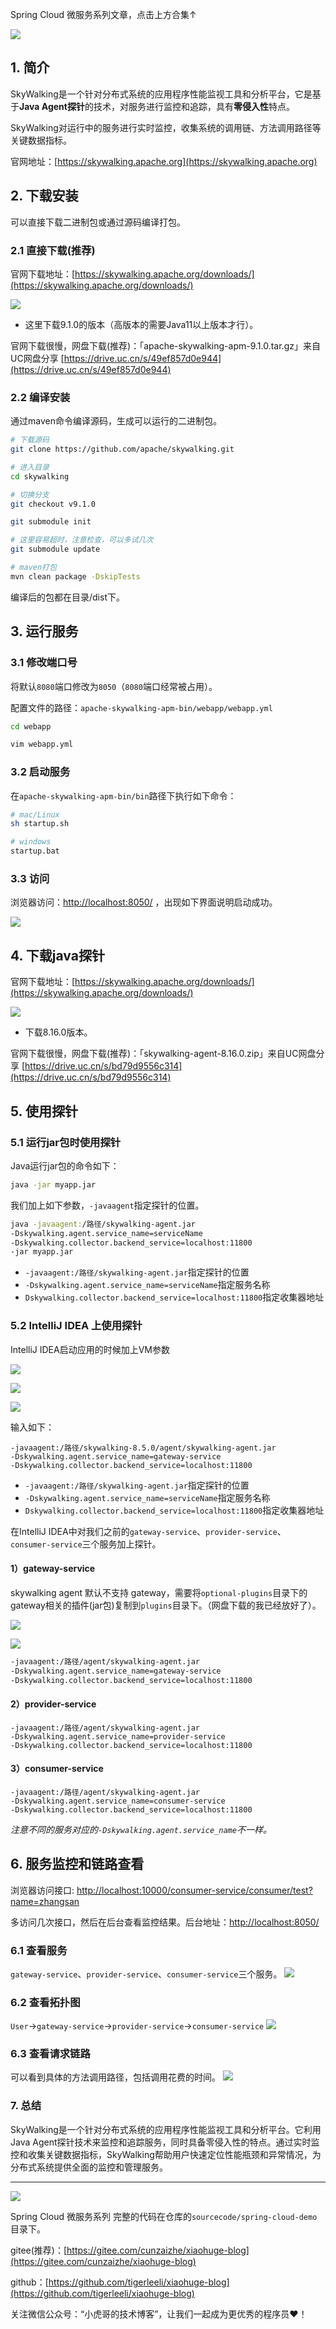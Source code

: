 Spring Cloud 微服务系列文章，点击上方合集↑

![](/images/SpringCloud/07/cover.png)


## 1. 简介

SkyWalking是一个针对分布式系统的应用程序性能监视工具和分析平台，它是基于**Java Agent探针**的技术，对服务进行监控和追踪，具有**零侵入性**特点。

SkyWalking对运行中的服务进行实时监控，收集系统的调用链、方法调用路径等关键数据指标。

官网地址：[https://skywalking.apache.org](https://skywalking.apache.org)

## 2. 下载安装

可以直接下载二进制包或通过源码编译打包。

### 2.1 直接下载(推荐)

官网下载地址：[https://skywalking.apache.org/downloads/](https://skywalking.apache.org/downloads/)

![](/images/SpringCloud/01/cover.png)


- 这里下载9.1.0的版本（高版本的需要Java11以上版本才行）。

官网下载很慢，网盘下载(推荐)：「apache-skywalking-apm-9.1.0.tar.gz」来自UC网盘分享
[https://drive.uc.cn/s/49ef857d0e944](https://drive.uc.cn/s/49ef857d0e944)


### 2.2 编译安装

通过maven命令编译源码，生成可以运行的二进制包。
```sh
# 下载源码
git clone https://github.com/apache/skywalking.git

# 进入目录
cd skywalking

# 切换分支
git checkout v9.1.0

git submodule init

# 这里容易超时，注意检查，可以多试几次
git submodule update

# maven打包
mvn clean package -DskipTests
```

编译后的包都在目录/dist下。

## 3. 运行服务

### 3.1 修改端口号

将默认`8080`端口修改为`8050`（`8080`端口经常被占用）。

配置文件的路径：`apache-skywalking-apm-bin/webapp/webapp.yml`

```sh
cd webapp

vim webapp.yml
```

### 3.2 启动服务

在`apache-skywalking-apm-bin/bin`路径下执行如下命令：
```sh
# mac/Linux
sh startup.sh

# windows
startup.bat
```

### 3.3 访问

浏览器访问：[http://localhost:8050/](http://localhost:8050/) ，出现如下界面说明启动成功。

![](/images/SpringCloud/07/02.png)


## 4. 下载java探针

官网下载地址：[https://skywalking.apache.org/downloads/](https://skywalking.apache.org/downloads/)

![](/images/SpringCloud/07/03.png)

- 下载8.16.0版本。

官网下载很慢，网盘下载(推荐)：「skywalking-agent-8.16.0.zip」来自UC网盘分享
[https://drive.uc.cn/s/bd79d9556c314](https://drive.uc.cn/s/bd79d9556c314)


## 5. 使用探针
### 5.1 运行jar包时使用探针

Java运行jar包的命令如下：
```sh
java -jar myapp.jar
```

我们加上如下参数，`-javaagent`指定探针的位置。
```sh
java -javaagent:/路径/skywalking-agent.jar   
-Dskywalking.agent.service_name=serviceName
-Dskywalking.collector.backend_service=localhost:11800
-jar myapp.jar
```
- `-javaagent:/路径/skywalking-agent.jar`指定探针的位置
- `-Dskywalking.agent.service_name=serviceName`指定服务名称
- `Dskywalking.collector.backend_service=localhost:11800`指定收集器地址

### 5.2 IntelliJ IDEA 上使用探针

IntelliJ IDEA启动应用的时候加上VM参数

![](/images/SpringCloud/07/04.png)

![](/images/SpringCloud/07/05.png)

![](/images/SpringCloud/07/07.png)

输入如下：
```
-javaagent:/路径/skywalking-8.5.0/agent/skywalking-agent.jar
-Dskywalking.agent.service_name=gateway-service
-Dskywalking.collector.backend_service=localhost:11800
```
- `-javaagent:/路径/skywalking-agent.jar`指定探针的位置
- `-Dskywalking.agent.service_name=serviceName`指定服务名称
- `Dskywalking.collector.backend_service=localhost:11800`指定收集器地址

在IntelliJ IDEA中对我们之前的`gateway-service`、`provider-service`、`consumer-service`三个服务加上探针。

#### 1）gateway-service

skywalking agent 默认不支持 gateway，需要将`optional-plugins`目录下的gateway相关的插件(jar包)复制到`plugins`目录下。（网盘下载的我已经放好了）。

![](/images/SpringCloud/07/08.png)

![](/images/SpringCloud/07/09.png)

```sh
-javaagent:/路径/agent/skywalking-agent.jar
-Dskywalking.agent.service_name=gateway-service
-Dskywalking.collector.backend_service=localhost:11800 
```

#### 2）provider-service
```
-javaagent:/路径/agent/skywalking-agent.jar 
-Dskywalking.agent.service_name=provider-service
-Dskywalking.collector.backend_service=localhost:11800
```

#### 3）consumer-service
```
-javaagent:/路径/agent/skywalking-agent.jar 
-Dskywalking.agent.service_name=consumer-service
-Dskywalking.collector.backend_service=localhost:11800
```

*注意不同的服务对应的`-Dskywalking.agent.service_name`不一样。*

## 6. 服务监控和链路查看

浏览器访问接口: [http://localhost:10000/consumer-service/consumer/test?name=zhangsan](http://localhost:10000/consumer-service/consumer/test?name=zhangsan)

多访问几次接口，然后在后台查看监控结果。后台地址：[http://localhost:8050/](http://localhost:8050/) 

### 6.1 查看服务
`gateway-service`、`provider-service`、`consumer-service`三个服务。
![](/images/SpringCloud/07/10.png)


### 6.2 查看拓扑图

`User`->`gateway-service`->`provider-service`->`consumer-service`
![](/images/SpringCloud/07/11.png)


### 6.3 查看请求链路

可以看到具体的方法调用路径，包括调用花费的时间。
![](/images/SpringCloud/07/12.png)


### 7. 总结

SkyWalking是一个针对分布式系统的应用程序性能监视工具和分析平台。它利用Java Agent探针技术来监控和追踪服务，同时具备零侵入性的特点。通过实时监控和收集关键数据指标，SkyWalking帮助用户快速定位性能瓶颈和异常情况，为分布式系统提供全面的监控和管理服务。

---
![](/images/SpringCloud/01/01.png)

Spring Cloud 微服务系列 完整的代码在仓库的`sourcecode/spring-cloud-demo`目录下。

gitee(推荐)：[https://gitee.com/cunzaizhe/xiaohuge-blog](https://gitee.com/cunzaizhe/xiaohuge-blog)

github：[https://github.com/tigerleeli/xiaohuge-blog](https://github.com/tigerleeli/xiaohuge-blog)

关注微信公众号：“小虎哥的技术博客”，让我们一起成为更优秀的程序员❤️！
